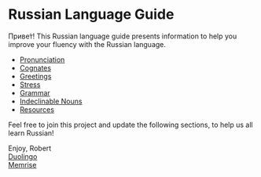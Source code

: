# Russian Language Guide

Приве́т! This Russian language guide presents information to help you improve your fluency with the Russian language.

* [Pronunciation](https://github.com/robertjliguori/Russian_Language_Guide/blob/master/sections/pronunciation.md)
* [Cognates](https://github.com/robertjliguori/Russian_Language_Guide/blob/master/sections/cognates.md)
* [Greetings](https://github.com/robertjliguori/Russian_Language_Guide/blob/master/sections/greetings.md)
* [Stress](https://github.com/robertjliguori/Russian_Language_Guide/blob/master/sections/stress.md)
* [Grammar](https://github.com/robertjliguori/Russian_Language_Guide/blob/master/sections/grammar.md)
* [Indeclinable Nouns](https://github.com/robertjliguori/Russian_Language_Guide/blob/master/sections/indeclinable.md)
* [Resources](https://github.com/robertjliguori/Russian_Language_Guide/blob/master/sections/resources.md)

Feel free to join this project and update the following sections, to help us all learn Russian!

Enjoy,
Robert     
[Duolingo](https://www.duolingo.com/Robert424744)     
[Memrise](https://www.memrise.com/user/RobertJamesLiguori8/)
